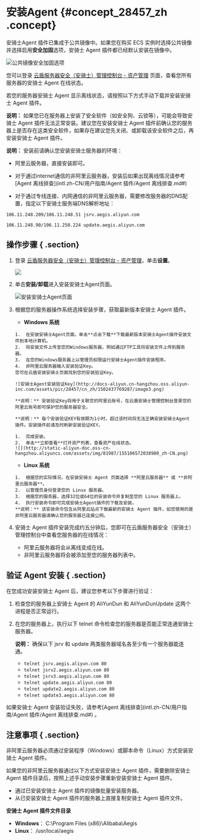 # 安装Agent {#concept_28457_zh .concept}

安骑士Agent 插件已集成于公共镜像中。如果您在购买 ECS 实例时选择公共镜像并选择启用**安全加固**选项，安骑士 Agent 插件都已经默认安装在镜像中。

![公共镜像安全加固选项](http://docs-aliyun.cn-hangzhou.oss.aliyun-inc.com/assets/pic/28457/cn_zh/1502437225666/image1.png)

您可以登录 [云盾服务器安全（安骑士）管理控制台 - 资产管理](https://account.alibabacloud.com/login/login.htm) 页面，查看您所有服务器的安骑士 Agent 在线状态。

若您的服务器安骑士 Agent 显示离线状态，请按照以下方式手动下载并安装安骑士 Agent 插件。

**说明：** 如果您已在服务器上安装了安全软件（如安全狗、云锁等），可能会导致安骑士 Agent 插件无法正常安装。建议您在安装安骑士 Agent 插件前确认您的服务器上是否存在这类安全软件，如果存在建议您先关闭、或卸载该安全软件之后，再安装安骑士 Agent 插件。

**说明：** 安装前请确认您安装安骑士服务器的环境：

-   阿里云服务器，直接安装即可。

-   对于通过internet通信的非阿里云服务器，安装后如果出现离线情况请参考[Agent 离线排查](intl.zh-CN/用户指南/Agent 插件/Agent 离线排查.md#)

-   对于通过专线连接、内网通信的非阿里云服务器，需要修改服务器的DNS配置，指定以下安骑士服务端DNS解析地址：


 `106.11.248.209/106.11.248.51 jsrv.aegis.aliyun.com` 

 `106.11.248.90/106.11.250.224 update.aegis.aliyun.com` 

## 操作步骤 { .section}

1.  登录 [云盾服务器安全（安骑士）管理控制台 - 资产管理](https://account.alibabacloud.com/login/login.htm)，单击**设置**。

    ![](http://static-aliyun-doc.oss-cn-hangzhou.aliyuncs.com/assets/img/81987/155106572038979_zh-CN.png)

2.  单击**安装/卸载**进入安装安骑士Agent页面。

    ![安装安骑士Agent页面](http://docs-aliyun.cn-hangzhou.oss.aliyun-inc.com/assets/pic/28457/cn_zh/1502437441967/image2.png)

3.  根据您的服务器操作系统选择安装步骤，获取最新版本安骑士 Agent 插件。
    -    **Windows 系统** 

        1.  在安装安骑士Agent页面，单击**点击下载**下载最新版本安骑士Agent插件安装文件到本地计算机。
        2.  将安装文件上传至您的Windows服务器，例如通过FTP工具将安装文件上传到服务器。
        3.  在您的Windows服务器上以管理员权限运行安骑士Agent插件安装程序。
        4.  非阿里云服务器输入安装验证Key。
        您可在云盾安装安骑士页面找到您的安装验证Key。

        ![安骑士Agent安装验证Key](http://docs-aliyun.cn-hangzhou.oss.aliyun-inc.com/assets/pic/28457/cn_zh/1502437769287/image3.png)

        **说明：** 安装验证Key将用于关联您的阿里云账号，在云盾安骑士管理控制台登录您的阿里云账号即可保护您的服务器安全。

        **说明：** 每个安装验证KEY有效期为1小时，超过该时间将无法正确安装安骑士Agent插件。安装插件前请及时刷新安装验证KEY。

        1.  完成安装。
        2.  单击**立即查看**打开资产列表，查看资产在线状态。
        ![](http://static-aliyun-doc.oss-cn-hangzhou.aliyuncs.com/assets/img/81987/155106572038980_zh-CN.png)

    -    **Linux 系统** 

        1.  根据您的实际情况，在安装安骑士 Agent 页面选择 **阿里云服务器** 或 **非阿里云服务器**。
        2.  以管理员身份登录您的 Linux 服务器。
        3.  根据您的服务器，选择32位或64位的安装命令并复制至您的 Linux 服务器上。
        4.  执行安装命令即可完成安骑士Agent插件的下载及安装。
        **说明：** 该安装命令包含从阿里云站点下载最新的安骑士 Agent 插件，如您使用的是非阿里云服务器请确认您的服务器已连接公网。

4.  安骑士 Agent 插件安装完成约五分钟后，您即可在云盾服务器安全（安骑士）管理控制台中查看您服务器的在线情况：
    -   阿里云服务器将会从离线变成在线。
    -   非阿里云服务器将会被添加至您的服务器列表中。

## 验证 Agent 安装 { .section}

在您成功安装安骑士 Agent 后，建议您参考以下步骤进行验证：

1.  检查您的服务器上安骑士 Agent 的 AliYunDun 和 AliYunDunUpdate 这两个进程是否正常运行。
2.  在您的服务器上，执行以下 telnet 命令检查您的服务器是否能正常连通安骑士服务器。

    **说明：** 确保以下 jsrv 和 update 两类服务器域名各至少有一个服务器能连通。

    -    `telnet jsrv.aegis.aliyun.com 80` 
    -    `telnet jsrv2.aegis.aliyun.com 80` 
    -    `telnet jsrv3.aegis.aliyun.com 80` 
    -    `telnet update.aegis.aliyun.com 80` 
    -    `telnet update2.aegis.aliyun.com 80` 
    -    `telnet update3.aegis.aliyun.com 80` 

如果安骑士 Agent 安装验证失败，请参考[Agent 离线排查](intl.zh-CN/用户指南/Agent 插件/Agent 离线排查.md#) 。

## 注意事项 { .section}

非阿里云服务器必须通过安装程序（Windows）或脚本命令（Linux）方式安装安骑士 Agent 插件。

如果您的非阿里云服务器通过以下方式安装安骑士 Agent 插件，需要删除安骑士 Agent 插件目录后，按照上述手动安装步骤重新安装安骑士 Agent 插件。

-   通过已安装安骑士 Agent 插件的镜像批量安装服务器。
-   从已安装安骑士 Agent 插件的服务器上直接复制安骑士 Agent 插件文件。

 **安骑士 Agent 插件文件目录** 

-    **Windows**： C:\\Program Files \(x86\)\\Alibaba\\Aegis
-    **Linux**： /usr/local/aegis

